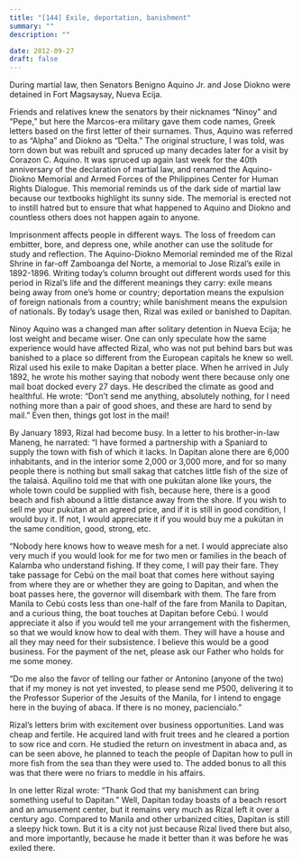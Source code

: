 ```yaml
---
title: "[144] Exile, deportation, banishment"
summary: ""
description: ""

date: 2012-09-27
draft: false
---
```


During martial law, then Senators Benigno Aquino Jr. and Jose Diokno were detained in Fort Magsaysay, Nueva Ecija.

Friends and relatives knew the senators by their nicknames “Ninoy” and “Pepe,” but here the Marcos-era military gave them code names, Greek letters based on the first letter of their surnames. Thus, Aquino was referred to as “Alpha” and Diokno as “Delta.” The original structure, I was told, was torn down but was rebuilt and spruced up many decades later for a visit by Corazon C. Aquino. It was spruced up again last week for the 40th anniversary of the declaration of martial law, and renamed the Aquino-Diokno Memorial and Armed Forces of the Philippines Center for Human Rights Dialogue. This memorial reminds us of the dark side of martial law because our textbooks highlight its sunny side. The memorial is erected not to instill hatred but to ensure that what happened to Aquino and Diokno and countless others does not happen again to anyone.

Imprisonment affects people in different ways. The loss of freedom can embitter, bore, and depress one, while another can use the solitude for study and reflection. The Aquino-Diokno Memorial reminded me of the Rizal Shrine in far-off Zamboanga del Norte, a memorial to Jose Rizal’s exile in 1892-1896. Writing today’s column brought out different words used for this period in Rizal’s life and the different meanings they carry: exile means being away from one’s home or country; deportation means the expulsion of foreign nationals from a country; while banishment means the expulsion of nationals. By today’s usage then, Rizal was exiled or banished to Dapitan.

Ninoy Aquino was a changed man after solitary detention in Nueva Ecija; he lost weight and became wiser. One can only speculate how the same experience would have affected Rizal, who was not put behind bars but was banished to a place so different from the European capitals he knew so well. Rizal used his exile to make Dapitan a better place. When he arrived in July 1892, he wrote his mother saying that nobody went there because only one mail boat docked every 27 days. He described the climate as good and healthful. He wrote: “Don’t send me anything, absolutely nothing, for I need nothing more than a pair of good shoes, and these are hard to send by mail.” Even then, things got lost in the mail!

By January 1893, Rizal had become busy. In a letter to his brother-in-law Maneng, he narrated: “I have formed a  partnership with a Spaniard to supply the town with fish of which it lacks. In Dapitan alone there are 6,000 inhabitants, and in the interior some 2,000 or 3,000 more, and for so many people there is nothing but small  sakag  that catches little fish of the size of the  talaisá. Aquilino told me that with one  pukútan  alone like yours, the whole town could be supplied with fish, because here, there is a good beach and fish abound a little distance away from the shore. If you wish to sell me your  pukútan  at an agreed price, and if it is still in good condition, I would buy it. If not, I would appreciate it if you would buy me a  pukútan  in the same condition, good, strong, etc.

“Nobody here knows how to weave mesh for a net. I would appreciate also very much if you would look for me for two men or families in the beach of Kalamba who understand fishing. If they come, I will pay their fare. They take passage for Cebú on the mail boat that comes here without saying from where they are or whether they are going to Dapitan, and when the boat passes here, the governor will disembark with them. The fare from Manila to Cebú costs less than one-half of the fare from Manila to Dapitan, and a curious thing, the boat touches at Dapitan before Cebú. I would appreciate it also if you would tell me your arrangement with the fishermen, so that we would know how to deal with them. They will have a house and all they may need for their subsistence. I believe this would be a good business. For the payment of the net, please ask our Father who holds for me some money.

“Do me also the favor of telling our father or Antonino (anyone of the two) that if my money is not yet invested, to please send me P500, delivering it to the Professor Superior of the Jesuits of the Manila, for I intend to engage here in the buying of abaca. If there is no money, paciencialo.”

Rizal’s letters brim with excitement over business opportunities. Land was cheap and fertile. He acquired land with fruit trees and he cleared a portion to sow rice and corn. He studied the return on investment in abaca and, as can be seen above, he planned to teach the people of Dapitan how to pull in more fish from the sea than they were used to. The added bonus to all this was that there were no friars to meddle in his affairs.

In one letter Rizal wrote: “Thank God that my banishment can bring something useful to Dapitan.” Well, Dapitan today boasts of a beach resort and an amusement center, but it remains very much as Rizal left it over a century ago. Compared to Manila and other urbanized cities, Dapitan is still a sleepy hick town. But it is a city not just because Rizal lived there but also, and more importantly, because he made it better than it was before he was exiled there.
